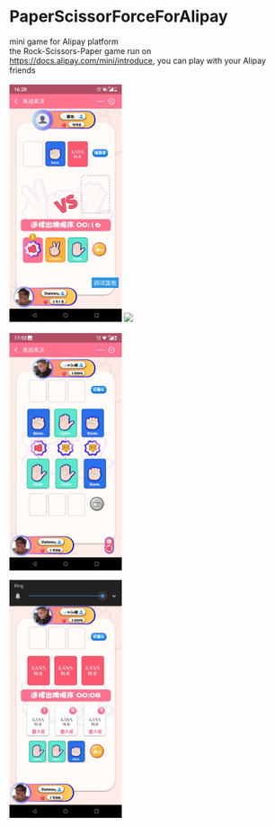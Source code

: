 # PaperScissorForceForAlipay
mini game for Alipay platform <br/>
the Rock-Scissors-Paper game run on https://docs.alipay.com/mini/introduce, you can play with your Alipay friends
<br/>
<br/>
<img src="https://github.com/minj2me/PaperScissorForceForAlipay/blob/master/WechatIMG1.jpeg" width=200/>
<img src="https://github.com/minj2me/PaperScissorForceForAlipay/blob/master/WechatIMG2.jpeg"  width=200/>
<br/>
<br/>
<img src="https://github.com/minj2me/PaperScissorForceForAlipay/blob/master/WechatIMG4.jpeg"  width=200/>

<img src="https://github.com/minj2me/PaperScissorForceForAlipay/blob/master/WechatIMG5.jpeg"  width=200/>
